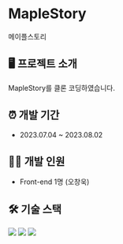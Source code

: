 # MapleStory
메이플스토리

## 🖥 프로젝트 소개
MapleStory를 클론 코딩하였습니다.

## ⏰ 개발 기간
- 2023.07.04 ~ 2023.08.02

## 🙍‍♂️ 개발 인원
- Front-end 1명 (오창욱)

## 🛠 기술 스택
<p float="left">
  <img src="https://img.shields.io/badge/html5-E34F26?style=for-the-badge&logo=html5&logoColor=white"> 
  <img src="https://img.shields.io/badge/css-1572B6?style=for-the-badge&logo=css3&logoColor=white"> 
  <img src="https://img.shields.io/badge/javascript-F7DF1E?style=for-the-badge&logo=javascript&logoColor=black"> 
